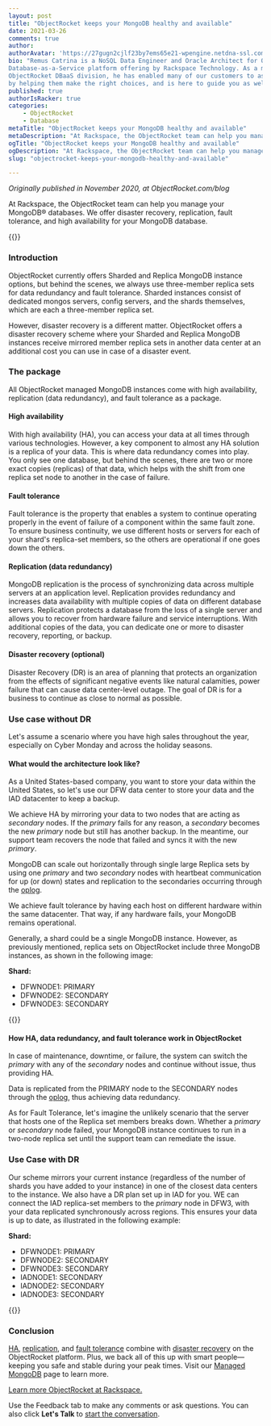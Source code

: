 ```yaml
---
layout: post
title: "ObjectRocket keeps your MongoDB healthy and available"
date: 2021-03-26
comments: true
author:
authorAvatar: 'https://27gugn2cjlf23by7ems65e21-wpengine.netdna-ssl.com/wp-content/uploads/RCA-JPEG-e1605803561623-100x100.jpg'
bio: "Remus Catrina is a NoSQL Data Engineer and Oracle Architect for ObjectRocket, a
Database-as-a-Service platform offering by Rackspace Technology. As a member of the
ObjectRocket DBaaS division, he has enabled many of our customers to ascend to new horizons
by helping them make the right choices, and is here to guide you as well."
published: true
authorIsRacker: true
categories:
    - ObjectRocket
    - Database
metaTitle: "ObjectRocket keeps your MongoDB healthy and available"
metaDescription: "At Rackspace, the ObjectRocket team can help you manage your MongoDB&reg; databases."
ogTitle: "ObjectRocket keeps your MongoDB healthy and available"
ogDescription: "At Rackspace, the ObjectRocket team can help you manage your MongoDB&reg; databases."
slug: "objectrocket-keeps-your-mongodb-healthy-and-available"

---
```


*Originally published in November 2020, at ObjectRocket.com/blog*

At Rackspace, the ObjectRocket team can help you manage your MongoDB&reg; databases. We
offer disaster recovery, replication, fault tolerance, and high availability for your
MongoDB database.

<!--more-->

{{<img src="Picture1.png" title="" alt="">}}

### Introduction

ObjectRocket currently offers Sharded and Replica MongoDB instance options, but behind the
scenes, we always use three-member replica sets for data redundancy and fault tolerance.
Sharded instances consist of dedicated mongos servers, config servers, and the shards
themselves, which are each a three-member replica set.

However, disaster recovery is a different matter. ObjectRocket offers a disaster recovery
scheme where your Sharded and Replica MongoDB instances receive mirrored member replica
sets in another data center at an additional cost you can use in case of a disaster event.

### The package

All ObjectRocket managed MongoDB instances come with high availability, replication (data
redundancy), and fault tolerance as a package.

#### High availability

With high availability (HA), you can access your data at all times through various
technologies. However, a key component to almost any HA solution is a replica of your data.
This is where data redundancy comes into play. You only see one database, but behind the
scenes, there are two or more exact copies (replicas) of that data, which helps with the
shift from one replica set node to another in the case of failure.

#### Fault tolerance 

Fault tolerance is the property that enables a system to continue operating properly in the
event of failure of a component within the same fault zone. To ensure business continuity,
we use different hosts or servers for each of your shard's replica-set members, so the
others are operational if one goes down the others.

#### Replication (data redundancy)

MongoDB replication is the process of synchronizing data across multiple servers at an
application level. Replication provides redundancy and increases data availability with
multiple copies of data on different database servers. Replication protects a database from
the loss of a single server and allows you to recover from hardware failure and service
interruptions. With additional copies of the data, you can dedicate one or more to disaster
recovery, reporting, or backup.

#### Disaster recovery (optional)

Disaster Recovery (DR) is an area of planning that protects an organization from the effects
of significant negative events like natural calamities, power failure that can cause data
center-level outage. The goal of DR is for a business to continue as close to normal as
possible.

### Use case without DR

Let's assume a scenario where you have high sales throughout the year, especially on Cyber
Monday and across the holiday seasons.

#### What would the architecture look like?

As a United States-based company, you want to store your data within the United States, so
let's use our DFW data center to store your data and the IAD datacenter to keep a backup.

We achieve HA by mirroring your data to two nodes that are acting as *secondary* nodes. If
the *primary* fails for any reason, a *secondary* becomes the new *primary* node but still
has another backup. In the meantime, our support team recovers the node that failed and
syncs it with the new *primary*.

MongoDB can scale out horizontally through single large Replica sets by using one *primary*
and two *secondary* nodes with heartbeat communication for up (or down) states and replication
to the secondaries occurring through the
[oplog](https://docs.mongodb.com/manual/core/replica-set-oplog/).

We achieve fault tolerance by having each host on different hardware within the same
datacenter. That way, if any hardware fails, your MongoDB remains operational.

Generally, a shard could be a single MongoDB instance. However, as previously mentioned,
replica sets on ObjectRocket include three MongoDB instances, as shown in the following
image:

**Shard:**

- DFWNODE1: PRIMARY
- DFWNODE2: SECONDARY
- DFWNODE3: SECONDARY

{{<img src="Picture2.png" title="" alt="">}}

#### How HA, data redundancy, and fault tolerance work in ObjectRocket

In case of maintenance, downtime, or failure, the system can switch the *primary* with any
of the *secondary* nodes and continue without issue, thus providing HA.

Data is replicated from the PRIMARY node to the SECONDARY nodes through the
[oplog](https://docs.mongodb.com/manual/core/replica-set-oplog/), thus achieving data
redundancy.

As for Fault Tolerance, let's imagine the unlikely scenario that the server that hosts one
of the Replica set members breaks down. Whether a *primary* or *secondary* node failed, your
MongoDB instance continues to run in a two-node replica set until the support team can
remediate the issue.  

### Use Case with DR

Our scheme mirrors your current instance (regardless of the number of shards you have added
to your instance) in one of the closest data centers to the instance. We also have a DR plan
set up in IAD for you. WE can connect the IAD replica-set members to the *primary* node in
DFW3, with your data replicated synchronously across regions. This ensures your data is up
to date, as illustrated in the following example:

**Shard:**

- DFWNODE1: PRIMARY
- DFWNODE2: SECONDARY
- DFWNODE3: SECONDARY
- IADNODE1: SECONDARY
- IADNODE2: SECONDARY
- IADNODE3: SECONDARY

{{<img src="Picture3.png" title="" alt="">}} 

### Conclusion

[HA](https://www.objectrocket.com/managed-mongodb/),
[replication](https://docs.mongodb.com/manual/core/replica-set-oplog/), and
[fault tolerance](https://docs.objectrocket.com/mongodb_available_plans.html)
combine with [disaster recovery](https://www.rackspace.com/sites/default/files/white-papers/SEC-CDS-Disaster_Recovery-12102.pdf)
on the ObjectRocket platform. Plus, we back all of this up with smart people&mdash;keeping
you safe and stable during your peak times. Visit our
[Managed MongoDB](https://www.rackspace.com/data/managed-nosql/mongodb) page to learn more. 

<a class="cta blue" id="cta" href="https://www.rackspace.com/data/objectrocket-dbaas">Learn more ObjectRocket at Rackspace.</a>

Use the Feedback tab to make any comments or ask questions. You can also click
**Let's Talk** to [start the conversation](https://www.rackspace.com/).
